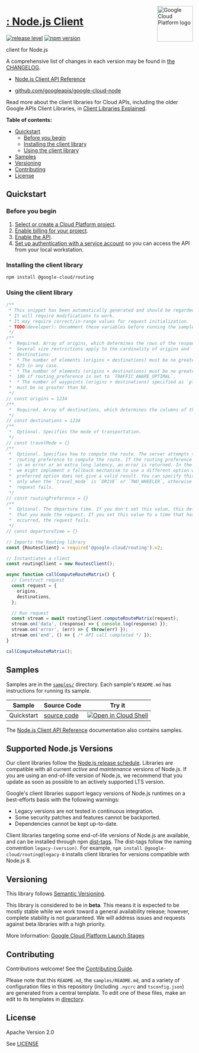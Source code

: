 [//]: # "This README.md file is auto-generated, all changes to this file will be lost."
[//]: # "To regenerate it, use `python -m synthtool`."
<img src="https://avatars2.githubusercontent.com/u/2810941?v=3&s=96" alt="Google Cloud Platform logo" title="Google Cloud Platform" align="right" height="96" width="96"/>

# [: Node.js Client](https://github.com/googleapis/google-cloud-node)

[![release level](https://img.shields.io/badge/release%20level-beta-yellow.svg?style=flat)](https://cloud.google.com/terms/launch-stages)
[![npm version](https://img.shields.io/npm/v/@google-cloud/routing.svg)](https://www.npmjs.org/package/@google-cloud/routing)




 client for Node.js


A comprehensive list of changes in each version may be found in
[the CHANGELOG](https://github.com/googleapis/google-cloud-node/blob/main/CHANGELOG.md).

* [ Node.js Client API Reference][client-docs]

* [github.com/googleapis/google-cloud-node](https://github.com/googleapis/google-cloud-node)

Read more about the client libraries for Cloud APIs, including the older
Google APIs Client Libraries, in [Client Libraries Explained][explained].

[explained]: https://cloud.google.com/apis/docs/client-libraries-explained

**Table of contents:**


* [Quickstart](#quickstart)
  * [Before you begin](#before-you-begin)
  * [Installing the client library](#installing-the-client-library)
  * [Using the client library](#using-the-client-library)
* [Samples](#samples)
* [Versioning](#versioning)
* [Contributing](#contributing)
* [License](#license)

## Quickstart

### Before you begin

1.  [Select or create a Cloud Platform project][projects].
1.  [Enable billing for your project][billing].
1.  [Enable the  API][enable_api].
1.  [Set up authentication with a service account][auth] so you can access the
    API from your local workstation.

### Installing the client library

```bash
npm install @google-cloud/routing
```


### Using the client library

```javascript
/**
 * This snippet has been automatically generated and should be regarded as a code template only.
 * It will require modifications to work.
 * It may require correct/in-range values for request initialization.
 * TODO(developer): Uncomment these variables before running the sample.
 */
/**
 *  Required. Array of origins, which determines the rows of the response matrix.
 *  Several size restrictions apply to the cardinality of origins and
 *  destinations:
 *  * The number of elements (origins × destinations) must be no greater than
 *  625 in any case.
 *  * The number of elements (origins × destinations) must be no greater than
 *  100 if routing_preference is set to `TRAFFIC_AWARE_OPTIMAL`.
 *  * The number of waypoints (origins + destinations) specified as `place_id`
 *  must be no greater than 50.
 */
// const origins = 1234
/**
 *  Required. Array of destinations, which determines the columns of the response matrix.
 */
// const destinations = 1234
/**
 *  Optional. Specifies the mode of transportation.
 */
// const travelMode = {}
/**
 *  Optional. Specifies how to compute the route. The server attempts to use the selected
 *  routing preference to compute the route. If the routing preference results
 *  in an error or an extra long latency, an error is returned. In the future,
 *  we might implement a fallback mechanism to use a different option when the
 *  preferred option does not give a valid result. You can specify this option
 *  only when the `travel_mode` is `DRIVE` or `TWO_WHEELER`, otherwise the
 *  request fails.
 */
// const routingPreference = {}
/**
 *  Optional. The departure time. If you don't set this value, this defaults to the time
 *  that you made the request. If you set this value to a time that has already
 *  occurred, the request fails.
 */
// const departureTime = {}

// Imports the Routing library
const {RoutesClient} = require('@google-cloud/routing').v2;

// Instantiates a client
const routingClient = new RoutesClient();

async function callComputeRouteMatrix() {
  // Construct request
  const request = {
    origins,
    destinations,
  };

  // Run request
  const stream = await routingClient.computeRouteMatrix(request);
  stream.on('data', (response) => { console.log(response) });
  stream.on('error', (err) => { throw(err) });
  stream.on('end', () => { /* API call completed */ });
}

callComputeRouteMatrix();

```



## Samples

Samples are in the [`samples/`](https://github.com/googleapis/google-cloud-node/tree/main/samples) directory. Each sample's `README.md` has instructions for running its sample.

| Sample                      | Source Code                       | Try it |
| --------------------------- | --------------------------------- | ------ |
| Quickstart | [source code](https://github.com/googleapis/google-cloud-node/blob/main//workspace/google-cloud-node/packages/google-maps-routing/samples/quickstart.js) | [![Open in Cloud Shell][shell_img]](https://console.cloud.google.com/cloudshell/open?git_repo=https://github.com/googleapis/google-cloud-node&page=editor&open_in_editor=/workspace/google-cloud-node/packages/google-maps-routing/samples/quickstart.js,samples/README.md) |



The [ Node.js Client API Reference][client-docs] documentation
also contains samples.

## Supported Node.js Versions

Our client libraries follow the [Node.js release schedule](https://nodejs.org/en/about/releases/).
Libraries are compatible with all current _active_ and _maintenance_ versions of
Node.js.
If you are using an end-of-life version of Node.js, we recommend that you update
as soon as possible to an actively supported LTS version.

Google's client libraries support legacy versions of Node.js runtimes on a
best-efforts basis with the following warnings:

* Legacy versions are not tested in continuous integration.
* Some security patches and features cannot be backported.
* Dependencies cannot be kept up-to-date.

Client libraries targeting some end-of-life versions of Node.js are available, and
can be installed through npm [dist-tags](https://docs.npmjs.com/cli/dist-tag).
The dist-tags follow the naming convention `legacy-(version)`.
For example, `npm install @google-cloud/routing@legacy-8` installs client libraries
for versions compatible with Node.js 8.

## Versioning

This library follows [Semantic Versioning](http://semver.org/).




This library is considered to be in **beta**. This means it is expected to be
mostly stable while we work toward a general availability release; however,
complete stability is not guaranteed. We will address issues and requests
against beta libraries with a high priority.





More Information: [Google Cloud Platform Launch Stages][launch_stages]

[launch_stages]: https://cloud.google.com/terms/launch-stages

## Contributing

Contributions welcome! See the [Contributing Guide](https://github.com/googleapis/google-cloud-node/blob/main/CONTRIBUTING.md).

Please note that this `README.md`, the `samples/README.md`,
and a variety of configuration files in this repository (including `.nycrc` and `tsconfig.json`)
are generated from a central template. To edit one of these files, make an edit
to its templates in
[directory](https://github.com/googleapis/synthtool).

## License

Apache Version 2.0

See [LICENSE](https://github.com/googleapis/google-cloud-node/blob/main/LICENSE)

[client-docs]: https://cloud.google.com/nodejs/docs/reference/routing/latest

[shell_img]: https://gstatic.com/cloudssh/images/open-btn.png
[projects]: https://console.cloud.google.com/project
[billing]: https://support.google.com/cloud/answer/6293499#enable-billing
[enable_api]: https://console.cloud.google.com/flows/enableapi?apiid=google.maps.routing.v2
[auth]: https://cloud.google.com/docs/authentication/getting-started
